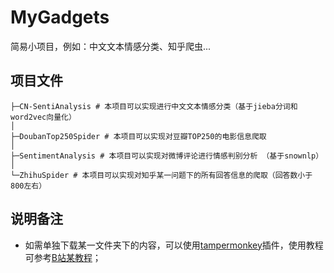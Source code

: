 # MyGadgets

简易小项目，例如：中文文本情感分类、知乎爬虫...

## 项目文件

```
├─CN-SentiAnalysis # 本项目可以实现进行中文文本情感分类（基于jieba分词和word2vec向量化）
│
├─DoubanTop250Spider # 本项目可以实现对豆瓣TOP250的电影信息爬取
│
├─SentimentAnalysis # 本项目可以实现对微博评论进行情感判别分析 （基于snownlp）
│
└─ZhihuSpider # 本项目可以实现对知乎某一问题下的所有回答信息的爬取（回答数小于800左右）
```

## 说明备注

- 如需单独下载某一文件夹下的内容，可以使用[tampermonkey](https://www.tampermonkey.net/)插件，使用教程可参考[B站某教程](https://www.bilibili.com/video/BV1rL411K7Mx?spm_id_from=333.880.my_history.page.click&vd_source=0107121ae6b1cce515e0c483ec265833)；
